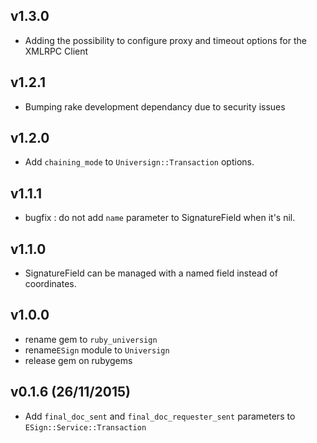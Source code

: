 v1.3.0
-------------------------

- Adding the possibility to configure proxy and timeout options for the XMLRPC Client

v1.2.1
-------------------------

- Bumping rake development dependancy due to security issues

v1.2.0
-------------------------

- Add `chaining_mode` to `Universign::Transaction` options.

v1.1.1
-------------------------

- bugfix : do not add `name` parameter to SignatureField when it's nil.

v1.1.0
-------------------------

- SignatureField can be managed with a named field instead of coordinates.

v1.0.0
-------------------------

- rename gem to `ruby_universign`
- rename`ESign` module to `Universign`
- release gem on rubygems

v0.1.6 (26/11/2015)
-------------------------

- Add `final_doc_sent` and `final_doc_requester_sent` parameters to `ESign::Service::Transaction`
